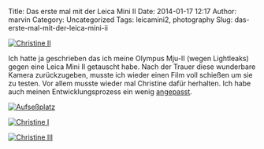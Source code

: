 Title: Das erste mal mit der Leica Mini II
Date: 2014-01-17 12:17
Author: marvin
Category: Uncategorized
Tags: leicamini2, photography
Slug: das-erste-mal-mit-der-leica-mini-ii

[![Christine II](https://farm4.staticflickr.com/3828/11993402594_6775bd65a5_b.jpg)](http://www.flickr.com/photos/marvinxsteadfast/11993402594/ "Christine II by marvinxsteadfast, on Flickr")

Ich hatte ja geschrieben das ich meine Olympus Mju-II (wegen Lightleaks)
gegen eine Leica Mini II getauscht habe. Nach der Trauer diese
wunderbare Kamera zurückzugeben, musste ich wieder einen Film voll
schießen um sie zu testen. Vor allem musste wieder mal Christine dafür
herhalten. Ich habe auch meinen Entwicklungsprozess ein wenig [angepasst](https://github.com/xsteadfastx/filmentwicklung/blob/master/Rodinal.md).

[![Aufseßplatz](https://farm6.staticflickr.com/5502/11993836316_e9b00fc88e_b.jpg)](http://www.flickr.com/photos/marvinxsteadfast/11993836316/ "Aufseßplatz by marvinxsteadfast, on Flickr")

[![Christine I](https://farm8.staticflickr.com/7318/11993034545_a4d785f898_b.jpg)](http://www.flickr.com/photos/marvinxsteadfast/11993034545/ "Christine I by marvinxsteadfast, on Flickr")

[![Christine III](https://farm4.staticflickr.com/3691/11993848316_d2682b02e7_b.jpg)](http://www.flickr.com/photos/marvinxsteadfast/11993848316/ "Christine III by marvinxsteadfast, on Flickr")
